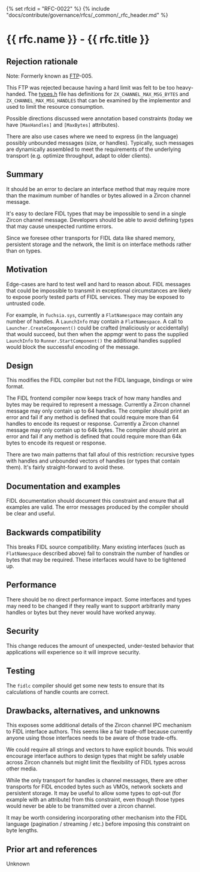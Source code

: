 {% set rfcid = "RFC-0022" %}
{% include "docs/contribute/governance/rfcs/_common/_rfc_header.md" %}
# {{ rfc.name }} - {{ rfc.title }}
<!-- *** DO NOT EDIT ABOVE THIS LINE -->

## Rejection rationale

Note: Formerly known as [FTP](../deprecated-ftp-process.md)-005.

This FTP was rejected because having a hard limit was felt to be too
heavy-handed.
The [types.h][types] file has definitions for `ZX_CHANNEL_MAX_MSG_BYTES`
and `ZX_CHANNEL_MAX_MSG_HANDLES` that can be examined by the implementor
and used to limit the resource consumption.

Possible directions discussed were annotation based constraints (today
we have `[MaxHandles]` and `[MaxBytes]` attributes).

There are also use cases where we need to express (in the language) possibly
unbounded messages (size, or handles).
Typically, such messages are dynamically assembled to meet the requirements
of the underlying transport (e.g. optimize throughput, adapt to older clients).

## Summary

It should be an error to declare an interface method that may require more
than the maximum number of handles or bytes allowed in a Zircon channel
message.

It's easy to declare FIDL types that may be impossible to send in a single
Zircon channel message.
Developers should be able to avoid defining types that may cause unexpected
runtime errors.

Since we foresee other transports for FIDL data like shared memory,
persistent storage and the network, the limit is on interface methods rather
than on types.

## Motivation

Edge-cases are hard to test well and hard to reason about.
FIDL messages that could be impossible to transmit in exceptional
circumstances are likely to expose poorly tested parts of FIDL services.
They may be exposed to untrusted code.

For example, in `fuchsia.sys`, currently a `FlatNamespace` may contain any
number of handles.
A `LaunchInfo` may contain a `FlatNamespace`.
A call to `Launcher.CreateComponent()` could be crafted (maliciously or
accidentally) that would succeed, but then when the appmgr went to pass the
supplied `LaunchInfo` to `Runner.StartComponent()` the additional handles
supplied would block the successful encoding of the message.

## Design

This modifies the FIDL compiler but not the FIDL language, bindings or wire
format.

The FIDL frontend compiler now keeps track of how many handles and bytes may
be required to represent a message.
Currently a Zircon channel message may only contain up to 64 handles.
The compiler should print an error and fail if any method is defined that
could require more than 64 handles to encode its request or response.
Currently a Zircon channel message may only contain up to 64k bytes.
The compiler should print an error and fail if any method is defined that
could require more than 64k bytes to encode its request or response.

There are two main patterns that fall afoul of this restriction: recursive
types with handles and unbounded vectors of handles (or types that contain
them).
It's fairly straight-forward to avoid these.

## Documentation and examples

FIDL documentation should document this constraint and ensure that all
examples are valid.
The error messages produced by the compiler should be clear and useful.

## Backwards compatibility

This breaks FIDL source compatibility.
Many existing interfaces (such as `FlatNamespace` described above) fail to
constrain the number of handles or bytes that may be required.
These interfaces would have to be tightened up.

## Performance

There should be no direct performance impact.
Some interfaces and types may need to be changed if they really want to
support arbitrarily many handles or bytes but they never would have worked
anyway.

## Security

This change reduces the amount of unexpected, under-tested behavior that
applications will experience so it will improve security.

## Testing

The `fidlc` compiler should get some new tests to ensure that its
calculations of handle counts are correct.

## Drawbacks, alternatives, and unknowns

This exposes some additional details of the Zircon channel IPC mechanism to
FIDL interface authors.
This seems like a fair trade-off because currently anyone using those
interfaces needs to be aware of those trade-offs.

We could require all strings and vectors to have explicit bounds.
This would encourage interface authors to design types that might be safely
usable across Zircon channels but might limit the flexibility of FIDL types
across other media.

While the only transport for handles is channel messages, there are other
transports for FIDL encoded bytes such as VMOs, network sockets and
persistent storage.
It may be useful to allow some types to opt-out (for example with an
attribute) from this constraint, even though those types would never be able
to be transmitted over a zircon channel.

It may be worth considering incorporating other mechanism into the FIDL
language (pagination / streaming / etc.) before imposing this constraint on
byte lengths.

## Prior art and references

Unknown

<!-- xrefs -->
[types]: /zircon/system/public/zircon/types.h
